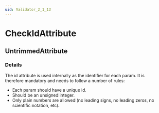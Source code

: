 ```yaml
---
uid: Validator_2_1_13
---
```


# CheckIdAttribute

## UntrimmedAttribute

<!-- Description, Properties, ... sections are auto-generated. -->
<!-- REPLACE ME AUTO-GENERATION -->

### Details

The id attribute is used internally as the identifier for each param.
It is therefore mandatory and needs to follow a number of rules:
- Each param should have a unique id.
- Should be an unsigned integer.
- Only plain numbers are allowed (no leading signs, no leading zeros, no scientific notation, etc).

<!-- Uncomment to add example code -->
<!--### Example code-->
